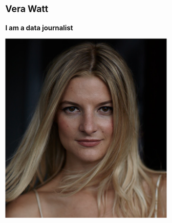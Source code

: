 <h1> Vera Watt
  <h2> I am a data journalist
    
    
!['Vera','head shot of vera'](/VERAWATT.png)
    
